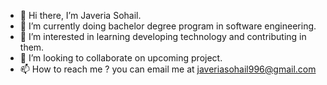 - 👋 Hi there, I’m Javeria Sohail.
- 🌱 I’m currently doing  bachelor degree program in software engineering.
- 👀 I’m interested in learning developing technology and contributing in them.
- 💞️ I’m looking to collaborate on upcoming project.
- 📫 How to reach me ? you can email me at javeriasohail996@gmail.com
